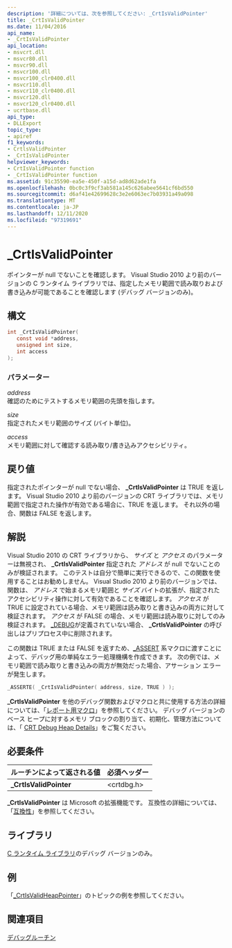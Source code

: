 ```yaml
---
description: '詳細については、次を参照してください: _CrtIsValidPointer'
title: _CrtIsValidPointer
ms.date: 11/04/2016
api_name:
- _CrtIsValidPointer
api_location:
- msvcrt.dll
- msvcr80.dll
- msvcr90.dll
- msvcr100.dll
- msvcr100_clr0400.dll
- msvcr110.dll
- msvcr110_clr0400.dll
- msvcr120.dll
- msvcr120_clr0400.dll
- ucrtbase.dll
api_type:
- DLLExport
topic_type:
- apiref
f1_keywords:
- CrtlsValidPointer
- _CrtIsValidPointer
helpviewer_keywords:
- CrtIsValidPointer function
- _CrtIsValidPointer function
ms.assetid: 91c35590-ea5e-450f-a15d-ad8d62ade1fa
ms.openlocfilehash: 0bc0c3f9cf3ab581a145c626abee5641cf6bd550
ms.sourcegitcommit: d6af41e42699628c3e2e6063ec7b03931a49a098
ms.translationtype: MT
ms.contentlocale: ja-JP
ms.lasthandoff: 12/11/2020
ms.locfileid: "97319691"
---
```

# <a name="_crtisvalidpointer"></a>_CrtIsValidPointer

ポインターが null でないことを確認します。 Visual Studio 2010 より前のバージョンの C ランタイム ライブラリでは、指定したメモリ範囲で読み取りおよび書き込みが可能であることを確認します (デバッグ バージョンのみ)。

## <a name="syntax"></a>構文

```C
int _CrtIsValidPointer(
   const void *address,
   unsigned int size,
   int access
);
```

### <a name="parameters"></a>パラメーター

*address*<br/>
確認のためにテストするメモリ範囲の先頭を指します。

*size*<br/>
指定されたメモリ範囲のサイズ (バイト単位)。

*access*<br/>
メモリ範囲に対して確認する読み取り/書き込みアクセシビリティ。

## <a name="return-value"></a>戻り値

指定されたポインターが null でない場合、 **_CrtIsValidPointer** は TRUE を返します。 Visual Studio 2010 より前のバージョンの CRT ライブラリでは、メモリ範囲で指定された操作が有効である場合に、TRUE を返します。 それ以外の場合、関数は FALSE を返します。

## <a name="remarks"></a>解説

Visual Studio 2010 の CRT ライブラリから、 *サイズ* と *アクセス* のパラメーターは無視され、 **_CrtIsValidPointer** 指定された *アドレス* が null でないことのみが検証されます。 このテストは自分で簡単に実行できるので、この関数を使用することはお勧めしません。 Visual Studio 2010 より前のバージョンでは、関数は、 *アドレス* で始まるメモリ範囲と *サイズ* バイトの拡張が、指定されたアクセシビリティ操作に対して有効であることを確認します。 *アクセス* が TRUE に設定されている場合、メモリ範囲は読み取りと書き込みの両方に対して検証されます。 *アクセス* が FALSE の場合、メモリ範囲は読み取りに対してのみ検証されます。 [_DEBUG](../../c-runtime-library/debug.md)が定義されていない場合、 **_CrtIsValidPointer** の呼び出しはプリプロセス中に削除されます。

この関数は TRUE または FALSE を返すため、[_ASSERT](assert-asserte-assert-expr-macros.md) 系マクロに渡すことによって、デバッグ用の単純なエラー処理機構を作成できます。 次の例では、メモリ範囲で読み取りと書き込みの両方が無効だった場合、アサーション エラーが発生します。

```C
_ASSERTE( _CrtIsValidPointer( address, size, TRUE ) );
```

**_CrtIsValidPointer** を他のデバッグ関数およびマクロと共に使用する方法の詳細については、「[レポート用マクロ](/visualstudio/debugger/macros-for-reporting)」を参照してください。 デバッグ バージョンのベース ヒープに対するメモリ ブロックの割り当て、初期化、管理方法については、「 [CRT Debug Heap Details](/visualstudio/debugger/crt-debug-heap-details)」をご覧ください。

## <a name="requirements"></a>必要条件

|ルーチンによって返される値|必須ヘッダー|
|-------------|---------------------|
|**_CrtIsValidPointer**|\<crtdbg.h>|

**_CrtIsValidPointer** は Microsoft の拡張機能です。 互換性の詳細については、「[互換性](../../c-runtime-library/compatibility.md)」を参照してください。

## <a name="libraries"></a>ライブラリ

[C ランタイム ライブラリ](../../c-runtime-library/crt-library-features.md)のデバッグ バージョンのみ。

## <a name="example"></a>例

「[_CrtIsValidHeapPointer](crtisvalidheappointer.md)」のトピックの例を参照してください。

## <a name="see-also"></a>関連項目

[デバッグルーチン](../../c-runtime-library/debug-routines.md)<br/>
